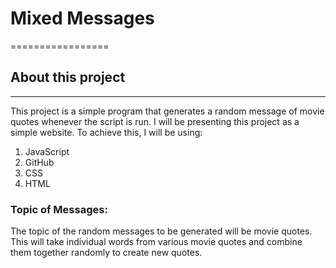 # Mixed Messages
=================
## About this project
----------------------
This project is a simple program that generates a random message of movie quotes whenever the script is run.
I will be presenting this project as a simple website.
To achieve this, I will be using:
1. JavaScript
2. GitHub
3. CSS
4. HTML

### Topic of Messages:
The topic of the random messages to be generated will be movie quotes.  This will take individual words from various movie quotes and combine them together randomly to create new quotes.

